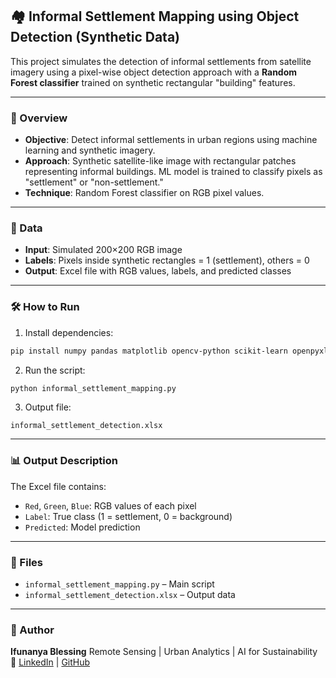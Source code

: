 

## 🏘️ Informal Settlement Mapping using Object Detection (Synthetic Data)

This project simulates the detection of informal settlements from satellite imagery using a pixel-wise object detection approach with a **Random Forest classifier** trained on synthetic rectangular "building" features.

---

### 📌 Overview

* **Objective**: Detect informal settlements in urban regions using machine learning and synthetic imagery.
* **Approach**: Synthetic satellite-like image with rectangular patches representing informal buildings. ML model is trained to classify pixels as "settlement" or "non-settlement."
* **Technique**: Random Forest classifier on RGB pixel values.

---

### 🧪 Data

* **Input**: Simulated 200×200 RGB image
* **Labels**: Pixels inside synthetic rectangles = 1 (settlement), others = 0
* **Output**: Excel file with RGB values, labels, and predicted classes

---

### 🛠️ How to Run

1. Install dependencies:

```bash
pip install numpy pandas matplotlib opencv-python scikit-learn openpyxl
```

2. Run the script:

```bash
python informal_settlement_mapping.py
```

3. Output file:

```
informal_settlement_detection.xlsx
```

---

### 📊 Output Description

The Excel file contains:

* `Red`, `Green`, `Blue`: RGB values of each pixel
* `Label`: True class (1 = settlement, 0 = background)
* `Predicted`: Model prediction

---

### 📁 Files

* `informal_settlement_mapping.py` – Main script
* `informal_settlement_detection.xlsx` – Output data

---

### 👤 Author

**Ifunanya Blessing**
Remote Sensing | Urban Analytics | AI for Sustainability
🔗 [LinkedIn](https://www.linkedin.com) | [GitHub](https://github.com)

